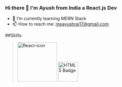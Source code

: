 ### Hi there 👋 I'm Ayush from India a React.js Dev

- 🌱 I’m currently learning MERN Stack
- 📫 How to reach me: meayushraj17@gmail.com




##Skills:
> <a title="Facebook / Public domain" href="https://commons.wikimedia.org/wiki/File:React-icon.svg"><img width="128" alt="React-icon" src="https://upload.wikimedia.org/wikipedia/commons/thumb/a/a7/React-icon.svg/128px-React-icon.svg.png"></a> <a title="W3C / CC BY (https://creativecommons.org/licenses/by/3.0)" href="https://commons.wikimedia.org/wiki/File:HTML5_Badge.svg"><img width="64" alt="HTML5 Badge" src="https://upload.wikimedia.org/wikipedia/commons/thumb/3/38/HTML5_Badge.svg/64px-HTML5_Badge.svg.png"></a>


